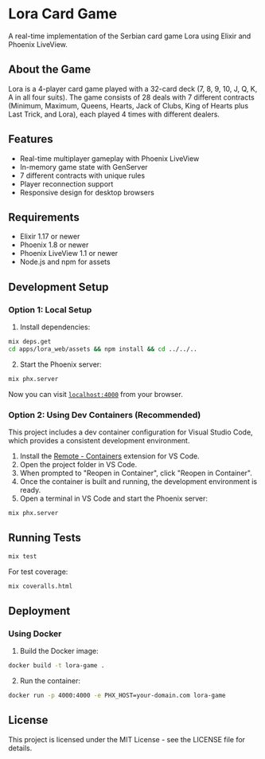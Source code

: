 # Lora Card Game

A real-time implementation of the Serbian card game Lora using Elixir and Phoenix LiveView.

## About the Game

Lora is a 4-player card game played with a 32-card deck (7, 8, 9, 10, J, Q, K, A in all four suits). The game consists of 28 deals with 7 different contracts (Minimum, Maximum, Queens, Hearts, Jack of Clubs, King of Hearts plus Last Trick, and Lora), each played 4 times with different dealers.

## Features

- Real-time multiplayer gameplay with Phoenix LiveView
- In-memory game state with GenServer
- 7 different contracts with unique rules
- Player reconnection support
- Responsive design for desktop browsers

## Requirements

- Elixir 1.17 or newer
- Phoenix 1.8 or newer
- Phoenix LiveView 1.1 or newer
- Node.js and npm for assets

## Development Setup

### Option 1: Local Setup

1. Install dependencies:

```bash
mix deps.get
cd apps/lora_web/assets && npm install && cd ../../..
```

2. Start the Phoenix server:

```bash
mix phx.server
```

Now you can visit [`localhost:4000`](http://localhost:4000) from your browser.

### Option 2: Using Dev Containers (Recommended)

This project includes a dev container configuration for Visual Studio Code, which provides a consistent development environment.

1. Install the [Remote - Containers](https://marketplace.visualstudio.com/items?itemName=ms-vscode-remote.remote-containers) extension for VS Code.
2. Open the project folder in VS Code.
3. When prompted to "Reopen in Container", click "Reopen in Container".
4. Once the container is built and running, the development environment is ready.
5. Open a terminal in VS Code and start the Phoenix server:

```bash
mix phx.server
```

## Running Tests

```bash
mix test
```

For test coverage:

```bash
mix coveralls.html
```

## Deployment

### Using Docker

1. Build the Docker image:

```bash
docker build -t lora-game .
```

2. Run the container:

```bash
docker run -p 4000:4000 -e PHX_HOST=your-domain.com lora-game
```

## License

This project is licensed under the MIT License - see the LICENSE file for details.
